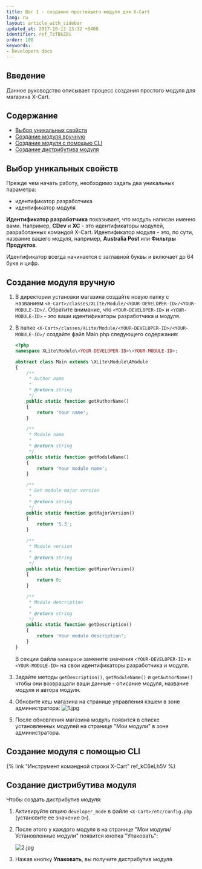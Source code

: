 ```yaml
---
title: Шаг 1 - создание простейшего модуля для X-Cart
lang: ru
layout: article_with_sidebar
updated_at: 2017-10-13 13:32 +0400
identifier: ref_TzTBkZ8i
order: 100
keywords:
- Developers docs
---
```


## Введение

Данное руководство описывает процесс создания простого модуля для магазина X-Cart.

## Содержание

*   [Выбор уникальных свойств](#section-2)
*   [Создание модуля вручную](#section-3)
*   [Создание модуля с помощью CLI](#cli)
*   [Создание дистрибутива модуля](#section-4)

## Выбор уникальных свойств

Прежде чем начать работу, необходимо задать два уникальных параметра:

*   идентификатор разработчика 
*   идентификатор модуля

**Идентификатор разработчика** показывает, что модуль написан именно вами. Например, **CDev** и **XC** - это идентификаторы модулей, разработанных командой X-Cart. Идентификатор модуля - это, по сути, название вашего модуля, например, **Australia Post**  или **Фильтры Продуктов**.

Идентификатор всегда начинается с заглавной буквы и включает до 64 букв и цифр. 

## Создание модуля вручную

1. В директории установки магазина создайте новую папку с названием `<X-Cart>/classes/XLite/Module/<YOUR-DEVELOPER-ID>/<YOUR-MODULE-ID>/`. Обратите внимание, что  `<YOUR-DEVELOPER-ID>` и `<YOUR-MODULE-ID>` - это ваши идентификаторы разработчика и модуля.

2. В папке `<X-Cart>/classes/XLite/Module/<YOUR-DEVELOPER-ID>/<YOUR-MODULE-ID>/` создайте файл Main.php следующего содержания: 

	```php
    <?php
    namespace XLite\Module\<YOUR-DEVELOPER-ID>\<YOUR-MODULE-ID>;

    abstract class Main extends \XLite\Module\AModule
    {
        /**
         * Author name
         *
         * @return string
         */
        public static function getAuthorName()
        {
            return 'Your name';
        }

        /**
         * Module name
         *
         * @return string
         */
        public static function getModuleName()
        {
            return 'Your module name';
        }

        /**
         * Get module major version
         *
         * @return string
         */
        public static function getMajorVersion()
        {
            return '5.3';
        }

        /**
         * Module version
         *
         * @return string
         */
        public static function getMinorVersion()
        {
            return 0;
        }

        /**
         * Module description
         *
         * @return string
         */
        public static function getDescription()
        {
            return 'Your module description';
        }
    }
    ```

	В секции файла `namespace` замените значения `<YOUR-DEVELOPER-ID>` и `<YOUR-MODULE-ID>` на свои идентификаторы разработчика и модуля.

3. Задайте методы `getDescription()`, `getModuleName()` и `getAuthorName()` чтобы они возвращали ваши данные - описание модуля, название модуля и автора модуля.

4. Обновите кеш магазина на странице управления кэшем в зоне администратора:
	![1.jpg]({{site.baseurl}}/attachments/ref_TzTBkZ8i/1.jpg)
    
5. После обновления магазина модуль появится в списке установленных модулей на странице "Мои модули" в зоне администратора.

## Создание модуля с помощью CLI

{% link "Инструмент командной строки X-Cart" ref_kC6eLh5V %}

## Создание дистрибутива модуля

Чтобы создать дистрибутив модуля:

1. Активируйте опцию `developer_mode` в файле `<X-Cart>/etc/config.php` (установите ее значение `On`).

2. После этого у каждого модуля в на странице "Мои модули/Установленные модули" появится кнопка "Упаковать":

	![2.jpg]({{site.baseurl}}/attachments/ref_TzTBkZ8i/2.jpg)

3. Нажав кнопку **Упаковать**, вы получите дистрибутив модуля.
